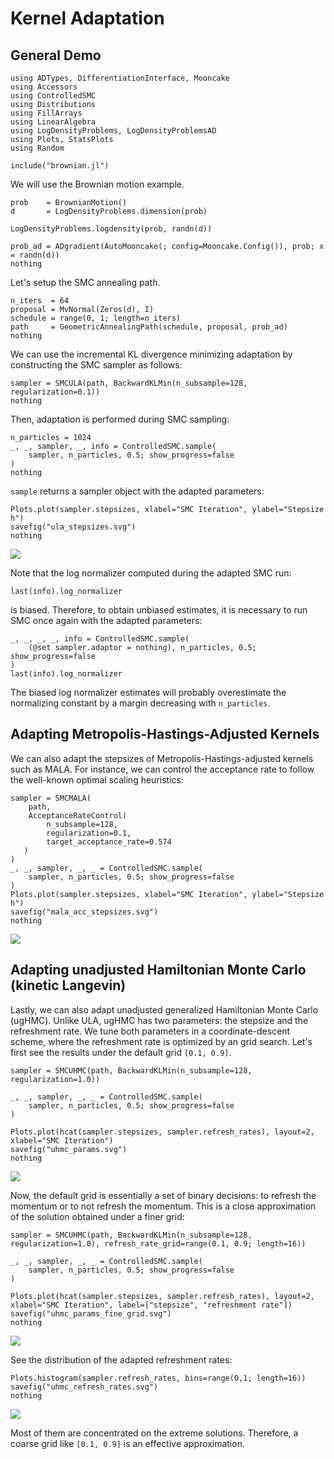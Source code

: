 
# Kernel Adaptation

## General Demo

```@setup adaptation
using ADTypes, DifferentiationInterface, Mooncake
using Accessors
using ControlledSMC
using Distributions
using FillArrays
using LinearAlgebra
using LogDensityProblems, LogDensityProblemsAD
using Plots, StatsPlots
using Random

include("brownian.jl")
```

We will use the Brownian motion example.

```@example adaptation
prob    = BrownianMotion()
d       = LogDensityProblems.dimension(prob)

LogDensityProblems.logdensity(prob, randn(d))

prob_ad = ADgradient(AutoMooncake(; config=Mooncake.Config()), prob; x = randn(d))
nothing
```

Let's setup the SMC annealing path.
```@example adaptation
n_iters  = 64
proposal = MvNormal(Zeros(d), I)
schedule = range(0, 1; length=n_iters)
path     = GeometricAnnealingPath(schedule, proposal, prob_ad)
nothing
```

We can use the incremental KL divergence minimizing adaptation by constructing the SMC sampler as follows:
```@example adaptation
sampler = SMCULA(path, BackwardKLMin(n_subsample=128, regularization=0.1))
nothing
```
Then, adaptation is performed during SMC sampling:
```@example adaptation
n_particles = 1024
_, _, sampler, _, info = ControlledSMC.sample(
    sampler, n_particles, 0.5; show_progress=false
)
nothing
```
`sample` returns a sampler object with the adapted parameters:

```@example adaptation
Plots.plot(sampler.stepsizes, xlabel="SMC Iteration", ylabel="Stepsize h")
savefig("ula_stepsizes.svg")
nothing
```
![](ula_stepsizes.svg)

Note that the log normalizer computed during the adapted SMC run:
```@example adaptation
last(info).log_normalizer
```
is biased.
Therefore, to obtain unbiased estimates, it is necessary to run SMC once again with the adapted parameters:
```@example adaptation
_, _, _, _, info = ControlledSMC.sample(
    (@set sampler.adaptor = nothing), n_particles, 0.5; show_progress=false
)
last(info).log_normalizer
```
The biased log normalizer estimates will probably overestimate the normalizing constant by a margin decreasing with `n_particles`.

## Adapting Metropolis-Hastings-Adjusted Kernels
We can also adapt the stepsizes of Metropolis-Hastings-adjusted kernels such as MALA.
For instance, we can control the acceptance rate to follow the well-known optimal scaling heuristics:
```@example adaptation
sampler = SMCMALA(
    path, 
    AcceptanceRateControl(
        n_subsample=128, 
        regularization=0.1, 
        target_acceptance_rate=0.574
   )
)
_, _, sampler, _, _ = ControlledSMC.sample(
    sampler, n_particles, 0.5; show_progress=false
)
Plots.plot(sampler.stepsizes, xlabel="SMC Iteration", ylabel="Stepsize h")
savefig("mala_acc_stepsizes.svg")
nothing
```
![](mala_acc_stepsizes.svg)


## Adapting unadjusted Hamiltonian Monte Carlo (kinetic Langevin)
Lastly, we can also adapt unadjusted generalized Hamiltonian Monte Carlo (ugHMC).
Unlike ULA, ugHMC has two parameters: the stepsize and the refreshment rate.
We tune both parameters in a coordinate-descent scheme, where the refreshment rate is optimized by an grid search.
Let's first see the results under the default grid `[0.1, 0.9]`.

```@example adaptation
sampler = SMCUHMC(path, BackwardKLMin(n_subsample=128, regularization=1.0))

_, _, sampler, _, _ = ControlledSMC.sample(
    sampler, n_particles, 0.5; show_progress=false
)

Plots.plot(hcat(sampler.stepsizes, sampler.refresh_rates), layout=2, xlabel="SMC Iteration")
savefig("uhmc_params.svg")
nothing
```
![](uhmc_params.svg)

Now, the default grid is essentially a set of binary decisions: to refresh the momentum or to not refresh the momentum.
This is a close approximation of the solution obtained under a finer grid:
```@example adaptation
sampler = SMCUHMC(path, BackwardKLMin(n_subsample=128, regularization=1.0), refresh_rate_grid=range(0.1, 0.9; length=16))

_, _, sampler, _, _ = ControlledSMC.sample(
    sampler, n_particles, 0.5; show_progress=false
)

Plots.plot(hcat(sampler.stepsizes, sampler.refresh_rates), layout=2, xlabel="SMC Iteration", label=["stepsize", "refreshment rate"])
savefig("uhmc_params_fine_grid.svg")
nothing
```
![](uhmc_params_fine_grid.svg)

See the distribution of the adapted refreshment rates:

```@example adaptation
Plots.histogram(sampler.refresh_rates, bins=range(0,1; length=16))
savefig("uhmc_refresh_rates.svg")
nothing
```
![](uhmc_refresh_rates.svg)

Most of them are concentrated on the extreme solutions.
Therefore, a coarse grid like `[0.1, 0.9]` is an effective approximation.
